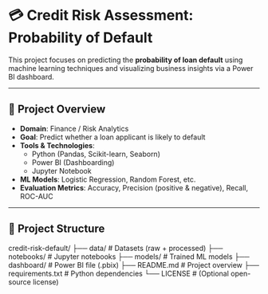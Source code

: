 # 💳 Credit Risk Assessment: Probability of Default

This project focuses on predicting the **probability of loan default** using machine learning techniques and visualizing business insights via a Power BI dashboard.

---

## 🧠 Project Overview

- **Domain**: Finance / Risk Analytics  
- **Goal**: Predict whether a loan applicant is likely to default
- **Tools & Technologies**:
  - Python (Pandas, Scikit-learn, Seaborn)
  - Power BI (Dashboarding)
  - Jupyter Notebook
- **ML Models**: Logistic Regression, Random Forest, etc.
- **Evaluation Metrics**: Accuracy, Precision (positive & negative), Recall, ROC-AUC

---

## 📁 Project Structure
credit-risk-default/
├── data/ # Datasets (raw + processed)
├── notebooks/ # Jupyter notebooks
├── models/ # Trained ML models
├── dashboard/ # Power BI file (.pbix)
├── README.md # Project overview
├── requirements.txt # Python dependencies
└── LICENSE # (Optional open-source license)


